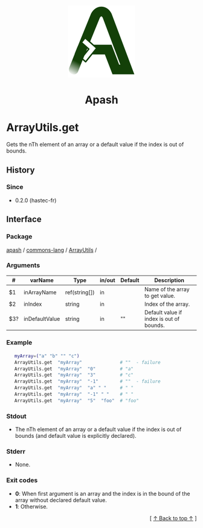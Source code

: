 
<div align='center' id='apash-top'>
  <a href='https://github.com/hastec-fr/apash'>
    <img alt='apash-logo' src='../../../../../../assets/apash-logo.svg'/>
  </a>

  # Apash
</div>


# ArrayUtils.get
Gets the nTh element of an array or a default value if the index is out of bounds.

## History
### Since
  * 0.2.0 (hastec-fr)

## Interface
### Package
<!-- apash.packageBegin -->
[apash](../../../apash.md) / [commons-lang](../../commons-lang.md) / [ArrayUtils](../ArrayUtils.md) / 
<!-- apash.packageEnd -->

### Arguments
 | #      | varName        | Type          | in/out   | Default    | Description                          |
 |--------|----------------|---------------|----------|------------|--------------------------------------|
 | $1     | inArrayName    | ref(string[]) | in       |            |  Name of the array to get value.     |
 | $2     | inIndex        | string        | in       |            | Index of the array.                  |
 | $3?    | inDefaultValue | string        | in       | ""         | Default value if index is out of bounds. |

### Example
 ```bash
    myArray=("a" "b" "" "c")
    ArrayUtils.get  "myArray"              # ""  - failure
    ArrayUtils.get  "myArray"  "0"         # "a"
    ArrayUtils.get  "myArray"  "3"         # "c"
    ArrayUtils.get  "myArray"  "-1"        # ""  - failure
    ArrayUtils.get  "myArray"  "a" " "     # " "
    ArrayUtils.get  "myArray"  "-1" " "    # " "
    ArrayUtils.get  "myArray"  "5"  "foo"  # "foo"
 ```

### Stdout
  * The nTh element of an array or a default value if the index is out of bounds (and default value is explicitly declared).
### Stderr
  * None.

### Exit codes
  * **0**: When first argument is an array and the index is in the bound of the array without declared default value.
  * **1**: Otherwise.

  <div align='right'>[ <a href='#apash-top'>↑ Back to top ↑</a> ]</div>

